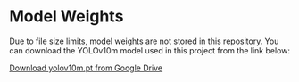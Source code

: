 # Model Weights
Due to file size limits, model weights are not stored in this repository. 
You can download the YOLOv10m model used in this project from the link below:

[Download yolov10m.pt from Google Drive]([https://drive.google.com/file/d/PUT-YOUR-FILE-ID-HERE/view?usp=sharing](https://drive.google.com/file/d/1mRdriU3u85oxcL0CPeIhJBxX795iENse/view?usp=sharing))
